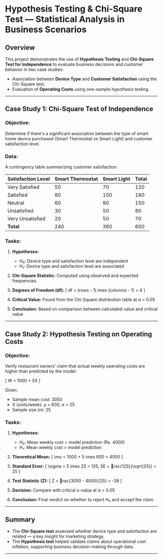 
# Hypothesis Testing & Chi-Square Test — Statistical Analysis in Business Scenarios

## Overview

This project demonstrates the use of **Hypothesis Testing** and **Chi-Square Test for Independence** to evaluate business decisions and customer behavior in two case studies:

- Association between **Device Type** and **Customer Satisfaction** using the Chi-Square test.
- Evaluation of **Operating Costs** using one-sample hypothesis testing.

---

## Case Study 1: Chi-Square Test of Independence

### Objective:
Determine if there's a significant association between the type of smart home device purchased (Smart Thermostat vs Smart Light) and customer satisfaction level.

### Data:
A contingency table summarizing customer satisfaction:

| Satisfaction Level   | Smart Thermostat | Smart Light | Total |
|----------------------|------------------|-------------|--------|
| Very Satisfied       | 50               | 70          | 120    |
| Satisfied            | 80               | 100         | 180    |
| Neutral              | 60               | 90          | 150    |
| Unsatisfied          | 30               | 50          | 80     |
| Very Unsatisfied     | 20               | 50          | 70     |
| **Total**            | 240              | 360         | 600    |

### Tasks:
1. **Hypotheses:**
   - H₀: Device type and satisfaction level are independent
   - H₁: Device type and satisfaction level are associated

2. **Chi-Square Statistic:**
    Computed using observed and expected frequencies.

3. **Degrees of Freedom (df):**
   \[
   df = (rows - 1) 	imes (columns - 1) = 4
   \]

4. **Critical Value:**
    Found from the Chi-Square distribution table at α = 0.05

5. **Conclusion:**
    Based on comparison between calculated value and critical value

---

## Case Study 2: Hypothesis Testing on Operating Costs

### Objective:
Verify restaurant owners' claim that actual weekly operating costs are higher than predicted by the model:

\[
W = 1000 + 5X
\]

Given:
- Sample mean cost: 3050
- X (units/week): μ = 600, σ = 25
- Sample size (n): 25

### Tasks:
1. **Hypotheses:**
   - H₀: Mean weekly cost = model prediction (Rs. 4000)
   - H₁: Mean weekly cost > model prediction

2. **Theoretical Mean:**
   \[
   \mu = 1000 + 5 	imes 600 = 4000
   \]

3. **Standard Error:**
   \[
   \sigma = 5 	imes 25 = 125, SE = rac{125}{\sqrt{25}} = 25
   \]

4. **Test Statistic (Z):**
   \[
   Z = rac{3050 - 4000}{25} = -38
   \]

5. **Decision:**
    Compare with critical z-value at α = 0.05

6. **Conclusion:**
    Final verdict on whether to reject H₀ and accept the claim

---

## Summary

- The **Chi-Square test** assessed whether device type and satisfaction are related — a key insight for marketing strategy.
- The **Hypothesis test** helped validate claims about operational cost inflation, supporting business decision-making through data.

---
